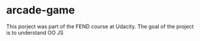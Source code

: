 # arcade-game
This porject was part of the FEND course at Udacity. The goal of the project is to 
understand OO JS
